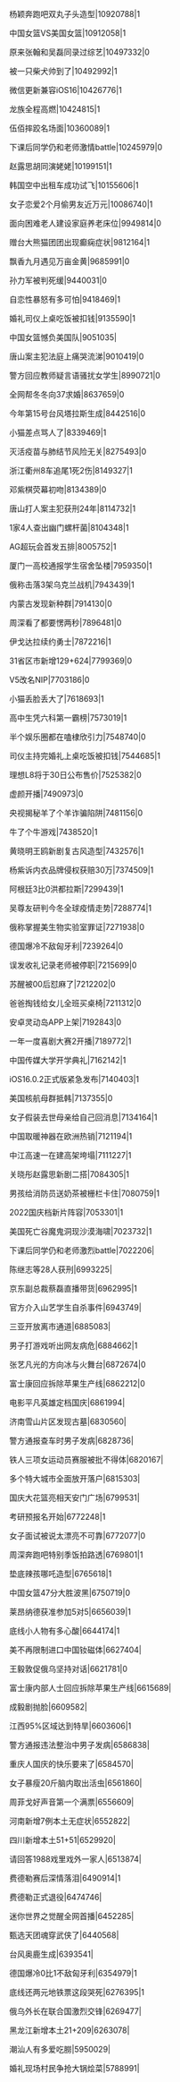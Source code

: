 杨颖奔跑吧双丸子头造型|10920788|1

中国女篮VS美国女篮|10912058|1

原来张翰和吴磊同录过综艺|10497332|0

被一只柴犬帅到了|10492992|1

微信更新兼容iOS16|10426776|1

龙族全程高燃|10424815|1

伍佰摔跤名场面|10360089|1

下课后同学仍和老师激情battle|10245979|0

赵露思胡同演姥姥|10199151|1

韩国空中出租车成功试飞|10155606|1

女子恋爱2个月偷男友近万元|10086740|1

面向困难老人建设家庭养老床位|9949814|0

赠台大熊猫团团出现癫痫症状|9812164|1

飘香九月遇见万亩金黄|9685991|0

孙力军被判死缓|9440031|0

自恋性暴怒有多可怕|9418469|1

婚礼司仪上桌吃饭被扣钱|9135590|1

中国女篮憾负美国队|9051035|

唐山案主犯法庭上痛哭流涕|9010419|0

警方回应教师疑言语骚扰女学生|8990721|0

全网帮冬冬向37求婚|8637659|0

今年第15号台风塔拉斯生成|8442516|0

小猫差点骂人了|8339469|1

灭活疫苗与肺结节风险无关|8275493|0

浙江衢州8车追尾1死2伤|8149327|1

邓紫棋荧幕初吻|8134389|0

唐山打人案主犯获刑24年|8114732|1

1家4人查出幽门螺杆菌|8104348|1

AG超玩会首发五排|8005752|1

厦门一高校通报学生宿舍坠楼|7959350|1

俄称击落3架乌克兰战机|7943439|1

内蒙古发现新种群|7914130|0

周深看了都要愣两秒|7896481|0

伊戈达拉续约勇士|7872216|1

31省区市新增129+624|7799369|0

V5改名NIP|7703186|0

小猫丢脸丢大了|7618693|1

高中生凭六科第一霸榜|7573019|1

半个娱乐圈都在嗑棣欣引力|7548740|0

司仪主持完婚礼上桌吃饭被扣钱|7544685|1

理想L8将于30日公布售价|7525382|0

虚颜开播|7490973|0

央视揭秘羊了个羊诈骗陷阱|7481156|0

牛了个牛游戏|7438520|1

黄晓明王鸥新剧复古风造型|7432576|1

杨紫诉内衣品牌侵权获赔30万|7374509|1

阿根廷3比0洪都拉斯|7299439|1

吴尊友研判今冬全球疫情走势|7288774|1

俄称掌握美生物实验室罪证|7271938|0

德国爆冷不敌匈牙利|7239264|0

误发收礼记录老师被停职|7215699|0

苏醒被00后怼麻了|7212202|0

爸爸掏钱给女儿全班买桌椅|7211312|0

安卓灵动岛APP上架|7192843|0

一年一度喜剧大赛2开播|7189772|1

中国传媒大学开学典礼|7162142|1

iOS16.0.2正式版紧急发布|7140403|1

美国核航母群抵韩|7137355|0

女子假装去世母亲给自己回消息|7134164|1

中国取暖神器在欧洲热销|7121194|1

中江高速一在建高架垮塌|7111227|1

关晓彤赵露思新剧二搭|7084305|1

男孩给消防员送奶茶被栅栏卡住|7080759|1

2022国庆档新片阵容|7053301|1

美国死亡谷魔鬼洞现沙漠海啸|7023732|1

下课后同学仍和老师激烈battle|7022206|

陈继志等28人获刑|6993225|

京东副总裁蔡磊直播带货|6962995|1

官方介入山艺学生自杀事件|6943749|

三亚开放离市通道|6885083|

男子打游戏听出网友病危|6884662|1

张艺凡光的方向冰与火舞台|6872674|0

富士康回应拆除苹果生产线|6862212|0

电影平凡英雄定档国庆|6861994|

济南雪山片区发现古墓|6830560|

警方通报查车时男子发病|6828736|

铁人三项女运动员赛服被批不得体|6820167|

多个特大城市全面放开落户|6815303|

国庆大花篮亮相天安门广场|6799531|

考研预报名开始|6772248|1

女子面试被说太漂亮不可靠|6772077|0

周深奔跑吧特别季饭拍路透|6769801|1

垫底辣孩哪吒造型|6765618|1

中国女篮47分大胜波黑|6750719|0

莱昂纳德获准参加5对5|6656039|1

底线小人物有多心酸|6644174|1

美不再限制进口中国钕磁体|6627404|

王毅敦促俄乌坚持对话|6621781|0

富士康内部人士回应拆除苹果生产线|6615689|

成毅剧抛脸|6609582|

江西95%区域达到特旱|6603606|1

警方通报违法整治中男子发病|6586838|

重庆人国庆的快乐要来了|6584570|

女子暴瘦20斤脑内取出活虫|6561860|

周菲戈好声音第一个满票|6556609|

河南新增7例本土无症状|6552822|

四川新增本土51+51|6529920|

请回答1988戏里戏外一家人|6513874|

费德勒赛后深情落泪|6490914|1

费德勒正式退役|6474746|

迷你世界之觉醒全网首播|6452285|

甄选天团魂穿武侠了|6440568|

台风奥鹿生成|6393541|

德国爆冷0比1不敌匈牙利|6354979|1

底线还两元地铁票这段哭死|6276395|1

俄乌外长在联合国激烈交锋|6269477|

黑龙江新增本土21+209|6263078|

潮汕人有多爱吃朥|5950029|

婚礼现场村民争抢大锅烩菜|5788991|

